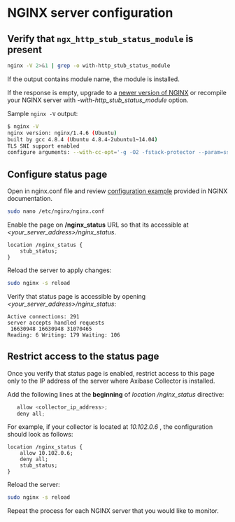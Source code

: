 # NGINX server configuration

## Verify that `ngx_http_stub_status_module` is present

```sh
nginx -V 2>&1 | grep -o with-http_stub_status_module
```

If the output contains module name, the module is installed.

If the response is empty, upgrade to a [newer version of NGINX](http://nginx.org/en/CHANGES) or recompile your NGINX server with *-with-http_stub_status_module* option.

Sample `nginx -V` output:

```sh
$ nginx -V
nginx version: nginx/1.4.6 (Ubuntu)
built by gcc 4.8.4 (Ubuntu 4.8.4-2ubuntu1~14.04)
TLS SNI support enabled
configure arguments: --with-cc-opt='-g -O2 -fstack-protector --param=ssp-buffer-size=4 -Wformat -Werror=format-security -D_FORTIFY_SOURCE=2' --with-ld-opt='-Wl,-Bsymbolic-functions -Wl,-z,relro' --prefix=/usr/share/nginx --conf-path=/etc/nginx/nginx.conf --http-log-path=/var/log/nginx/access.log --error-log-path=/var/log/nginx/error.log --lock-path=/var/lock/nginx.lock --pid-path=/run/nginx.pid --http-client-body-temp-path=/var/lib/nginx/body --http-fastcgi-temp-path=/var/lib/nginx/fastcgi --http-proxy-temp-path=/var/lib/nginx/proxy --http-scgi-temp-path=/var/lib/nginx/scgi --http-uwsgi-temp-path=/var/lib/nginx/uwsgi --with-debug --with-pcre-jit --with-ipv6 --with-http_ssl_module --with-http_stub_status_module --with-http_realip_module --with-http_addition_module --with-http_dav_module --with-http_geoip_module --with-http_gzip_static_module --with-http_image_filter_module --with-http_spdy_module --with-http_sub_module --with-http_xslt_module --with-mail --with-mail_ssl_module
```



## Configure status page

Open in nginx.conf file and review [configuration example](http://nginx.org/en/docs/http/ngx_http_stub_status_module.html#example) provided in NGINX documentation. 

```sh
sudo nano /etc/nginx/nginx.conf
```

Enable the page on **/nginx_status** URL so that its accessible at *<your_server_address>/nginx_status*. 

```ls
location /nginx_status {
    stub_status;
}
```

Reload the server to apply changes:

```sh
sudo nginx -s reload
```

Verify that status page is accessible by opening *<your_server_address>/nginx_status*:

```ls
Active connections: 291
server accepts handled requests
 16630948 16630948 31070465
Reading: 6 Writing: 179 Waiting: 106
```

## Restrict access to the status page

Once you verify that status page is enabled, restrict access to this page only to the IP address of the server where Axibase Collector is installed. 

Add the following lines at the **beginning** of *location /nginx_status* directive:

```java
   allow <collector_ip_address>;
   deny all;
```

 For example, if your collector is located at *10.102.0.6* , the configuration should look as follows:
 
```ls
location /nginx_status {
    allow 10.102.0.6;
    deny all;
    stub_status;
}
```

Reload the server:

```sh
sudo nginx -s reload
```

Repeat the process for each NGINX server that you would like to monitor.

